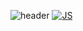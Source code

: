 
<!--
**lhy-tech/lhy-tech** is a ✨ _special_ ✨ repository because its `README.md` (this file) appears on your GitHub profile.

Here are some ideas to get you started:

- 🔭 I’m currently working on ...
- 🌱 I’m currently learning ...
- 👯 I’m looking to collaborate on ...
- 🤔 I’m looking for help with ...
- 💬 Ask me about ...
- 📫 How to reach me: ...
- 😄 Pronouns: ...
- ⚡ Fun fact: ...
-->

![header](https://capsule-render.vercel.app/api?type=Waving&color=auto&height=100&section=header&text=호연's%20Data%20Space🎨&fontSize=50&fontColor=d6ace6)
[![JS](https://img.shields.io/badge/JavaScript-F7DF1E?style=flat-square&logo=JavaScript&logoColor=black)](github.com/lhy-tech)
